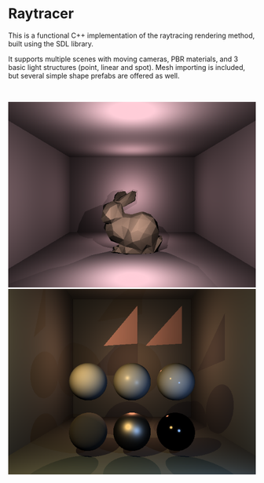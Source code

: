 # Raytracer

This is a functional C++ implementation of the raytracing rendering method, built using the SDL library.

It supports multiple scenes with moving cameras, PBR materials, and 3 basic light structures (point, linear and spot). Mesh importing is included, but several simple shape prefabs are offered as well.

<br />

![01](./Screenshots/Screenshot01.bmp)
![02](./Screenshots/Screenshot02.bmp)

